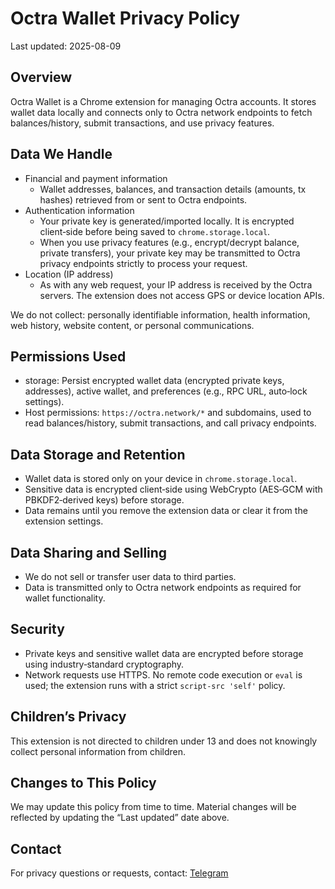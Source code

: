 # Octra Wallet Privacy Policy

Last updated: 2025-08-09

## Overview
Octra Wallet is a Chrome extension for managing Octra accounts. It stores wallet data locally and connects only to Octra network endpoints to fetch balances/history, submit transactions, and use privacy features.

## Data We Handle
- Financial and payment information
  - Wallet addresses, balances, and transaction details (amounts, tx hashes) retrieved from or sent to Octra endpoints.
- Authentication information
  - Your private key is generated/imported locally. It is encrypted client‑side before being saved to `chrome.storage.local`.
  - When you use privacy features (e.g., encrypt/decrypt balance, private transfers), your private key may be transmitted to Octra privacy endpoints strictly to process your request.
- Location (IP address)
  - As with any web request, your IP address is received by the Octra servers. The extension does not access GPS or device location APIs.

We do not collect: personally identifiable information, health information, web history, website content, or personal communications.

## Permissions Used
- storage: Persist encrypted wallet data (encrypted private keys, addresses), active wallet, and preferences (e.g., RPC URL, auto‑lock settings).
- Host permissions: `https://octra.network/*` and subdomains, used to read balances/history, submit transactions, and call privacy endpoints.

## Data Storage and Retention
- Wallet data is stored only on your device in `chrome.storage.local`.
- Sensitive data is encrypted client‑side using WebCrypto (AES‑GCM with PBKDF2‑derived keys) before storage.
- Data remains until you remove the extension data or clear it from the extension settings.

## Data Sharing and Selling
- We do not sell or transfer user data to third parties.
- Data is transmitted only to Octra network endpoints as required for wallet functionality.

## Security
- Private keys and sensitive wallet data are encrypted before storage using industry‑standard cryptography.
- Network requests use HTTPS. No remote code execution or `eval` is used; the extension runs with a strict `script-src 'self'` policy.

## Children’s Privacy
This extension is not directed to children under 13 and does not knowingly collect personal information from children.

## Changes to This Policy
We may update this policy from time to time. Material changes will be reflected by updating the “Last updated” date above.

## Contact
For privacy questions or requests, contact: [Telegram](https://t.me/nullXgery)
